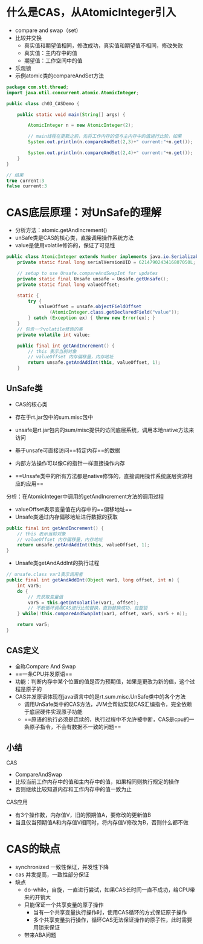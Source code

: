 # 什么是CAS，从AtomicInteger引入

- compare and swap（set）
- 比较并交换
  - 真实值和期望值相同，修改成功，真实值和期望值不相同，修改失败
  - 真实值：主内存中的值
  - 期望值：工作空间中的值
- 乐观锁
- 示例atomic类的compareAndSet方法

```java
package com.stt.thread;
import java.util.concurrent.atomic.AtomicInteger;

public class ch03_CASDemo {

	public static void main(String[] args) {

		AtomicInteger n = new AtomicInteger(2);

        // main线程在更新之前，先将工作内存的值与主内存中的值进行比较，如果
		System.out.println(n.compareAndSet(2,3)+" current:"+n.get());

		System.out.println(n.compareAndSet(2,4)+" current:"+n.get());
	}
}

// 结果
true current:3
false current:3
```



# CAS底层原理：对UnSafe的理解

- 分析方法：atomic.getAndIncrement()
- unSafe类是CAS的核心类，直接调用操作系统方法
- value是使用volatile修饰的，保证了可见性

```java
public class AtomicInteger extends Number implements java.io.Serializable {
    private static final long serialVersionUID = 6214790243416807050L;

    // setup to use Unsafe.compareAndSwapInt for updates
    private static final Unsafe unsafe = Unsafe.getUnsafe();
    private static final long valueOffset;

    static {
        try {
            valueOffset = unsafe.objectFieldOffset
                (AtomicInteger.class.getDeclaredField("value"));
        } catch (Exception ex) { throw new Error(ex); }
    }
	// 包含一个volatile修饰的类
    private volatile int value;

    public final int getAndIncrement() {
        // this 表示当前对象
        // valueOffset 内存偏移量，内存地址
        return unsafe.getAndAddInt(this, valueOffset, 1);
    }
```



## UnSafe类

- CAS的核心类

- 存在于rt.jar包中的sum.misc包中

- unsafe是rt.jar包内的sum/misc提供的访问底层系统，调用本地native方法来访问
- 基于unsafe可直接访问==特定内存==的数据
- 内部方法操作可以像C的指针一样直接操作内存
- ==Unsafe类中的所有方法都是native修饰的，直接调用操作系统底层资源相应的应用==



分析：在AtomicInteger中调用的getAndIncrement方法的调用过程

- valueOffset表示变量值在内存中的==偏移地址==
- Unsafe类通过内存偏移地址进行数据的获取

```java
public final int getAndIncrement() {
    // this 表示当前对象
    // valueOffset 内存偏移量，内存地址
    return unsafe.getAndAddInt(this, valueOffset, 1);
}
```

- Unsafe类getAndAddInt的执行过程

```java
// unsafe.class var1表示调用者
public final int getAndAddInt(Object var1, long offset, int n) {
    int var5;
    do {
        // 先获取变量值
        var5 = this.getIntVolatile(var1, offset);
        // 不断循环调用CAS进行比较替换，直到替换成功，自旋锁
    } while(!this.compareAndSwapInt(var1, offset, var5, var5 + n));

    return var5;
}
```



## CAS定义

- 全称Compare And Swap
- ==一条CPU并发原语==
- 功能：判断内存中某个位置的值是否为预期值，如果是更改为新的值，这个过程是原子的
- CAS并发原语体现在java语言中的是rt.sum.misc.UnSafe类中的各个方法
  - 调用UnSafe类中的CAS方法，JVM会帮助实现CAS汇编指令，完全依赖于底层硬件实现原子功能
  - ==原语的执行必须是连续的，执行过程中不允许被中断，CAS是cpu的一条原子指令，不会有数据不一致的问题==



## 小结

CAS

- CompareAndSwap
- 比较当前工作内存中的值和主内存中的值，如果相同则执行规定的操作
- 否则继续比较知道内存和工作内存中的值一致为止



CAS应用

- 有3个操作数，内存值V，旧的预期值A，要修改的更新值B
- 当且仅当预期值A和内存值V相同时，将内存值V修改为B，否则什么都不做



# CAS的缺点

- synchronized 一致性保证，并发性下降
- cas 并发提高，一致性部分保证
- 缺点
  - do-while，自旋，一直进行尝试，如果CAS长时间一直不成功，给CPU带来的开销大
  - 只能保证一个共享变量的原子操作
    - 当有一个共享变量执行操作时，使用CAS循环的方式保证原子操作
    - 多个共享变量执行操作，循环CAS无法保证操作的原子性，此时需要用锁来保证
  - 带来ABA问题